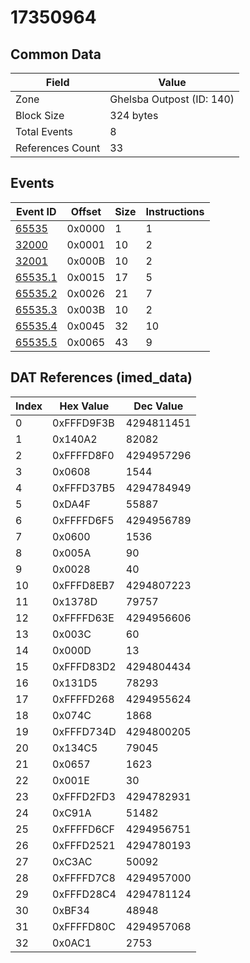 # 17350964

## Common Data

| Field            | Value                     |
|------------------|---------------------------|
| Zone             | Ghelsba Outpost (ID: 140) |
| Block Size       | 324 bytes                 |
| Total Events     | 8                         |
| References Count | 33                        |

## Events

| Event ID                | Offset   |   Size |   Instructions |
|-------------------------|----------|--------|----------------|
| [65535](./65535.md)     | 0x0000   |      1 |              1 |
| [32000](./32000.md)     | 0x0001   |     10 |              2 |
| [32001](./32001.md)     | 0x000B   |     10 |              2 |
| [65535.1](./65535.1.md) | 0x0015   |     17 |              5 |
| [65535.2](./65535.2.md) | 0x0026   |     21 |              7 |
| [65535.3](./65535.3.md) | 0x003B   |     10 |              2 |
| [65535.4](./65535.4.md) | 0x0045   |     32 |             10 |
| [65535.5](./65535.5.md) | 0x0065   |     43 |              9 |

## DAT References (imed_data)

|   Index | Hex Value   |   Dec Value |
|---------|-------------|-------------|
|       0 | 0xFFFD9F3B  |  4294811451 |
|       1 | 0x140A2     |       82082 |
|       2 | 0xFFFFD8F0  |  4294957296 |
|       3 | 0x0608      |        1544 |
|       4 | 0xFFFD37B5  |  4294784949 |
|       5 | 0xDA4F      |       55887 |
|       6 | 0xFFFFD6F5  |  4294956789 |
|       7 | 0x0600      |        1536 |
|       8 | 0x005A      |          90 |
|       9 | 0x0028      |          40 |
|      10 | 0xFFFD8EB7  |  4294807223 |
|      11 | 0x1378D     |       79757 |
|      12 | 0xFFFFD63E  |  4294956606 |
|      13 | 0x003C      |          60 |
|      14 | 0x000D      |          13 |
|      15 | 0xFFFD83D2  |  4294804434 |
|      16 | 0x131D5     |       78293 |
|      17 | 0xFFFFD268  |  4294955624 |
|      18 | 0x074C      |        1868 |
|      19 | 0xFFFD734D  |  4294800205 |
|      20 | 0x134C5     |       79045 |
|      21 | 0x0657      |        1623 |
|      22 | 0x001E      |          30 |
|      23 | 0xFFFD2FD3  |  4294782931 |
|      24 | 0xC91A      |       51482 |
|      25 | 0xFFFFD6CF  |  4294956751 |
|      26 | 0xFFFD2521  |  4294780193 |
|      27 | 0xC3AC      |       50092 |
|      28 | 0xFFFFD7C8  |  4294957000 |
|      29 | 0xFFFD28C4  |  4294781124 |
|      30 | 0xBF34      |       48948 |
|      31 | 0xFFFFD80C  |  4294957068 |
|      32 | 0x0AC1      |        2753 |
